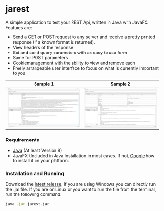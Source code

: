 # jarest

A simple application to test your REST Api, written in Java with JavaFX.
Features are:

- Send a GET or POST request to any server and receive a pretty printed response (If a known format is returned).
- View headers of the response
- Set and send query parameters with an easy to use form
- Same for POST parameters
- Cookiemanagement with the ability to view and remove each
- Freely arrangeable user interface to focus on what is currently important to you

Sample 1 | Sample 2
:--------:|:--------:
![](art/simple_request.png) | ![](art/query_request.png)

### Requirements

- [Java](http://www.oracle.com/technetwork/java/javase/downloads/jre8-downloads-2133155.html) (At least Version 8)
- JavaFX (Included in Java Installation in most cases. If not, [Google](https://www.google.de/search?q=javafx+download+%3Cplatform%3E) how to install it on your platform.

### Installation and Running

Download the [latest release](https://github.com/rubengees/jarest/releases/latest). If you are using Windows you can directly run the .jar file. If you are on Linux or you want to run the file from the terminal, run the following command:

```bash
java -jar jarest.jar
```
